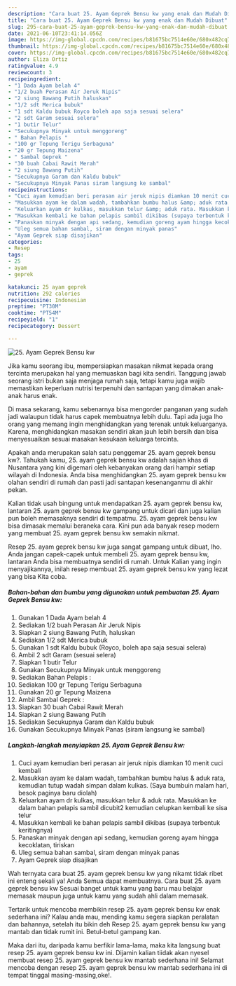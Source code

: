 ```yaml
---
description: "Cara buat 25. Ayam Geprek Bensu kw yang enak dan Mudah Dibuat"
title: "Cara buat 25. Ayam Geprek Bensu kw yang enak dan Mudah Dibuat"
slug: 295-cara-buat-25-ayam-geprek-bensu-kw-yang-enak-dan-mudah-dibuat
date: 2021-06-10T23:41:14.056Z
image: https://img-global.cpcdn.com/recipes/b81675bc7514e60e/680x482cq70/25-ayam-geprek-bensu-kw-foto-resep-utama.jpg
thumbnail: https://img-global.cpcdn.com/recipes/b81675bc7514e60e/680x482cq70/25-ayam-geprek-bensu-kw-foto-resep-utama.jpg
cover: https://img-global.cpcdn.com/recipes/b81675bc7514e60e/680x482cq70/25-ayam-geprek-bensu-kw-foto-resep-utama.jpg
author: Eliza Ortiz
ratingvalue: 4.9
reviewcount: 3
recipeingredient:
- "1 Dada Ayam belah 4"
- "1/2 buah Perasan Air Jeruk Nipis"
- "2 siung Bawang Putih haluskan"
- "1/2 sdt Merica bubuk"
- "1 sdt Kaldu bubuk Royco boleh apa saja sesuai selera"
- "2 sdt Garam sesuai selera"
- "1 butir Telur"
- "Secukupnya Minyak untuk menggoreng"
- " Bahan Pelapis "
- "100 gr Tepung Terigu Serbaguna"
- "20 gr Tepung Maizena"
- " Sambal Geprek "
- "30 buah Cabai Rawit Merah"
- "2 siung Bawang Putih"
- "Secukupnya Garam dan Kaldu bubuk"
- "Secukupnya Minyak Panas siram langsung ke sambal"
recipeinstructions:
- "Cuci ayam kemudian beri perasan air jeruk nipis diamkan 10 menit cuci kembali"
- "Masukkan ayam ke dalam wadah, tambahkan bumbu halus &amp; aduk rata, kemudian tutup wadah simpan dalam kulkas. (Saya bumbuin malam hari, besok paginya baru diolah)"
- "Keluarkan ayam dr kulkas, masukkan telur &amp; aduk rata. Masukkan ke dalam bahan pelapis sambil dicubit2 kemudian celupkan kembali ke sisa telur"
- "Masukkan kembali ke bahan pelapis sambil dikibas (supaya terbentuk keritingnya)"
- "Panaskan minyak dengan api sedang, kemudian goreng ayam hingga kecoklatan, tiriskan"
- "Uleg semua bahan sambal, siram dengan minyak panas"
- "Ayam Geprek siap disajikan"
categories:
- Resep
tags:
- 25
- ayam
- geprek

katakunci: 25 ayam geprek 
nutrition: 292 calories
recipecuisine: Indonesian
preptime: "PT30M"
cooktime: "PT54M"
recipeyield: "1"
recipecategory: Dessert

---
```



![25. Ayam Geprek Bensu kw](https://img-global.cpcdn.com/recipes/b81675bc7514e60e/680x482cq70/25-ayam-geprek-bensu-kw-foto-resep-utama.jpg)

Jika kamu seorang ibu, mempersiapkan masakan nikmat kepada orang tercinta merupakan hal yang memuaskan bagi kita sendiri. Tanggung jawab seorang istri bukan saja menjaga rumah saja, tetapi kamu juga wajib memastikan keperluan nutrisi terpenuhi dan santapan yang dimakan anak-anak harus enak.

Di masa  sekarang, kamu sebenarnya bisa mengorder panganan yang sudah jadi walaupun tidak harus capek membuatnya lebih dulu. Tapi ada juga lho orang yang memang ingin menghidangkan yang terenak untuk keluarganya. Karena, menghidangkan masakan sendiri akan jauh lebih bersih dan bisa menyesuaikan sesuai masakan kesukaan keluarga tercinta. 



Apakah anda merupakan salah satu penggemar 25. ayam geprek bensu kw?. Tahukah kamu, 25. ayam geprek bensu kw adalah sajian khas di Nusantara yang kini digemari oleh kebanyakan orang dari hampir setiap wilayah di Indonesia. Anda bisa menghidangkan 25. ayam geprek bensu kw olahan sendiri di rumah dan pasti jadi santapan kesenanganmu di akhir pekan.

Kalian tidak usah bingung untuk mendapatkan 25. ayam geprek bensu kw, lantaran 25. ayam geprek bensu kw gampang untuk dicari dan juga kalian pun boleh memasaknya sendiri di tempatmu. 25. ayam geprek bensu kw bisa dimasak memalui beraneka cara. Kini pun ada banyak resep modern yang membuat 25. ayam geprek bensu kw semakin nikmat.

Resep 25. ayam geprek bensu kw juga sangat gampang untuk dibuat, lho. Anda jangan capek-capek untuk membeli 25. ayam geprek bensu kw, lantaran Anda bisa membuatnya sendiri di rumah. Untuk Kalian yang ingin menyajikannya, inilah resep membuat 25. ayam geprek bensu kw yang lezat yang bisa Kita coba.

<!--inarticleads1-->

##### Bahan-bahan dan bumbu yang digunakan untuk pembuatan 25. Ayam Geprek Bensu kw:

1. Gunakan 1 Dada Ayam belah 4
1. Sediakan 1/2 buah Perasan Air Jeruk Nipis
1. Siapkan 2 siung Bawang Putih, haluskan
1. Sediakan 1/2 sdt Merica bubuk
1. Gunakan 1 sdt Kaldu bubuk (Royco, boleh apa saja sesuai selera)
1. Ambil 2 sdt Garam (sesuai selera)
1. Siapkan 1 butir Telur
1. Gunakan Secukupnya Minyak untuk menggoreng
1. Sediakan  Bahan Pelapis :
1. Sediakan 100 gr Tepung Terigu Serbaguna
1. Gunakan 20 gr Tepung Maizena
1. Ambil  Sambal Geprek :
1. Siapkan 30 buah Cabai Rawit Merah
1. Siapkan 2 siung Bawang Putih
1. Sediakan Secukupnya Garam dan Kaldu bubuk
1. Gunakan Secukupnya Minyak Panas (siram langsung ke sambal)




<!--inarticleads2-->

##### Langkah-langkah menyiapkan 25. Ayam Geprek Bensu kw:

1. Cuci ayam kemudian beri perasan air jeruk nipis diamkan 10 menit cuci kembali
1. Masukkan ayam ke dalam wadah, tambahkan bumbu halus &amp; aduk rata, kemudian tutup wadah simpan dalam kulkas. (Saya bumbuin malam hari, besok paginya baru diolah)
1. Keluarkan ayam dr kulkas, masukkan telur &amp; aduk rata. Masukkan ke dalam bahan pelapis sambil dicubit2 kemudian celupkan kembali ke sisa telur
1. Masukkan kembali ke bahan pelapis sambil dikibas (supaya terbentuk keritingnya)
1. Panaskan minyak dengan api sedang, kemudian goreng ayam hingga kecoklatan, tiriskan
1. Uleg semua bahan sambal, siram dengan minyak panas
1. Ayam Geprek siap disajikan




Wah ternyata cara buat 25. ayam geprek bensu kw yang nikamt tidak ribet ini enteng sekali ya! Anda Semua dapat membuatnya. Cara buat 25. ayam geprek bensu kw Sesuai banget untuk kamu yang baru mau belajar memasak maupun juga untuk kamu yang sudah ahli dalam memasak.

Tertarik untuk mencoba membikin resep 25. ayam geprek bensu kw enak sederhana ini? Kalau anda mau, mending kamu segera siapkan peralatan dan bahannya, setelah itu bikin deh Resep 25. ayam geprek bensu kw yang mantab dan tidak rumit ini. Betul-betul gampang kan. 

Maka dari itu, daripada kamu berfikir lama-lama, maka kita langsung buat resep 25. ayam geprek bensu kw ini. Dijamin kalian tiidak akan nyesel membuat resep 25. ayam geprek bensu kw mantab sederhana ini! Selamat mencoba dengan resep 25. ayam geprek bensu kw mantab sederhana ini di tempat tinggal masing-masing,oke!.


